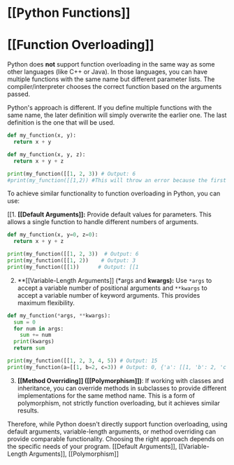 # [[Python Functions]]
# [[Function Overloading]] 
Python does **not** support function overloading in the same way as some other languages (like C++ or Java).  In those languages, you can have multiple functions with the same name but different parameter lists.  The compiler/interpreter chooses the correct function based on the arguments passed.

Python's approach is different.  If you define multiple functions with the same name, the later definition will simply overwrite the earlier one.  The last definition is the one that will be used.

```python
def my_function(x, y):
  return x + y

def my_function(x, y, z):
  return x + y + z

print(my_function([[1, 2, 3)) # Output: 6
#print(my_function([[1,2)) #This will throw an error because the first definition is overwritten.
```

To achieve similar functionality to function overloading in Python, you can use:

[[1. **[[Default Arguments]]:**  Provide default values for parameters. This allows a single function to handle different numbers of arguments.

```python
def my_function(x, y=0, z=0):
  return x + y + z

print(my_function([[1, 2, 3))  # Output: 6
print(my_function([[1, 2))    # Output: 3
print(my_function([[1))      # Output: [[1
```

2. **[[Variable-Length Arguments]] (*args and **kwargs):** Use `*args` to accept a variable number of positional arguments and `**kwargs` to accept a variable number of keyword arguments. This provides maximum flexibility.

```python
def my_function(*args, **kwargs):
  sum = 0
  for num in args:
    sum += num
  print(kwargs)
  return sum

print(my_function([[1, 2, 3, 4, 5)) # Output: 15
print(my_function(a=[[1, b=2, c=3)) # Output: 0, {'a': [[1, 'b': 2, 'c': 3}

```

3. **[[Method Overriding]] ([[Polymorphism]])**: If working with classes and inheritance, you can override methods in subclasses to provide different implementations for the same method name. This is a form of polymorphism, not strictly function overloading, but it achieves similar results.


Therefore, while Python doesn't directly support function overloading, using default arguments, variable-length arguments, or method overriding can provide comparable functionality.  Choosing the right approach depends on the specific needs of your program. [[Default Arguments]], [[Variable-Length Arguments]], [[Polymorphism]]
